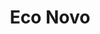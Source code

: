 ---
title: Eco Novo
country: Nigeria
city: Lagos
full_address: |-
    Ekonovo, <br />
    8 Oduduwa Crescent, <br />
    G.R.A, Ikeja, Lagos.
image: /uploads/offices/lagos-office.jpg
address_link: https://goo.gl/maps/roe2zEP85rz
brief_description: |-
    Squarespace’s 98,000-square-foot headquarters are located in Manhattan’s West Village at 8 Clarkson Street. The office fills three floors, in addition to a dedicated lobby and roof deck, within the historic Maltz Building.
position: 1
---